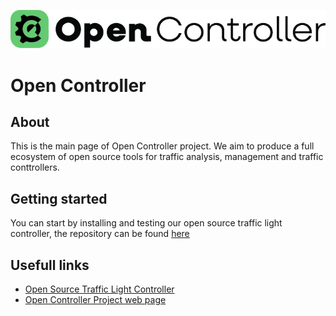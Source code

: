 ![Open Controller logo](OC_logo_green_horizontal.jpg)
# Open Controller

## About

This is the main page of Open Controller project. We aim to produce a full ecosystem of open source tools for traffic analysis, management and traffic conttrollers.

## Getting started

You can start by installing and testing our open source traffic light controller, the repository can be found [here](https://github.com/Open-TLC/open_controller)

## Usefull links

- [Open Source Traffic Light Controller](https://github.com/Open-TLC/open_controller)
- [Open Controller Project web page](https://www.opencontroller.org)
